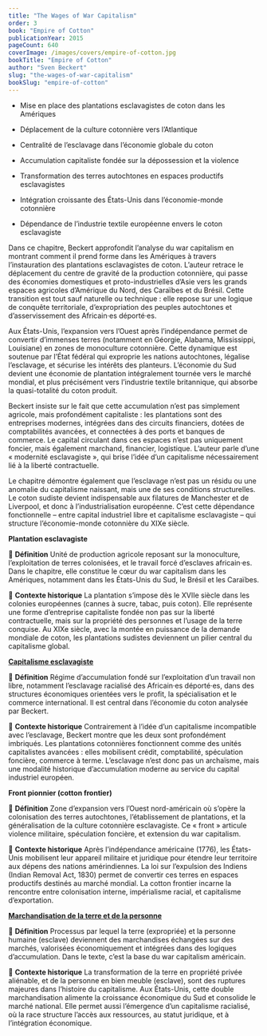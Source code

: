 ```yaml
---
title: "The Wages of War Capitalism"
order: 3
book: "Empire of Cotton"
publicationYear: 2015
pageCount: 640
coverImage: /images/covers/empire-of-cotton.jpg
bookTitle: "Empire of Cotton"
author: "Sven Beckert"
slug: "the-wages-of-war-capitalism"
bookSlug: "empire-of-cotton"
---
```


<!--themes:start-->
- Mise en place des plantations esclavagistes de coton dans les Amériques

- Déplacement de la culture cotonnière vers l’Atlantique

- Centralité de l’esclavage dans l’économie globale du coton

- Accumulation capitaliste fondée sur la dépossession et la violence

- Transformation des terres autochtones en espaces productifs esclavagistes

- Intégration croissante des États-Unis dans l’économie-monde cotonnière

- Dépendance de l’industrie textile européenne envers le coton esclavagiste
<!--themes:end-->

<!--summary:start-->

Dans ce chapitre, Beckert approfondit l’analyse du war capitalism en montrant comment il prend forme dans les Amériques à travers l’instauration des plantations esclavagistes de coton. L’auteur retrace le déplacement du centre de gravité de la production cotonnière, qui passe des économies domestiques et proto-industrielles d’Asie vers les grands espaces agricoles d’Amérique du Nord, des Caraïbes et du Brésil. Cette transition est tout sauf naturelle ou technique : elle repose sur une logique de conquête territoriale, d’expropriation des peuples autochtones et d’asservissement des Africain·es déporté·es.

Aux États-Unis, l’expansion vers l’Ouest après l’indépendance permet de convertir d’immenses terres (notamment en Géorgie, Alabama, Mississippi, Louisiane) en zones de monoculture cotonnière. Cette dynamique est soutenue par l’État fédéral qui exproprie les nations autochtones, légalise l’esclavage, et sécurise les intérêts des planteurs. L’économie du Sud devient une économie de plantation intégralement tournée vers le marché mondial, et plus précisément vers l’industrie textile britannique, qui absorbe la quasi-totalité du coton produit.

Beckert insiste sur le fait que cette accumulation n’est pas simplement agricole, mais profondément capitaliste : les plantations sont des entreprises modernes, intégrées dans des circuits financiers, dotées de comptabilités avancées, et connectées à des ports et banques de commerce. Le capital circulant dans ces espaces n’est pas uniquement foncier, mais également marchand, financier, logistique. L’auteur parle d’une « modernité esclavagiste », qui brise l’idée d’un capitalisme nécessairement lié à la liberté contractuelle.

Le chapitre démontre également que l’esclavage n’est pas un résidu ou une anomalie du capitalisme naissant, mais une de ses conditions structurelles. Le coton sudiste devient indispensable aux filatures de Manchester et de Liverpool, et donc à l’industrialisation européenne. C’est cette dépendance fonctionnelle – entre capital industriel libre et capitalisme esclavagiste – qui structure l’économie-monde cotonnière du XIXe siècle.

<!--summary:end-->

<!--concepts:start-->
**Plantation esclavagiste**

🔹 **Définition**
Unité de production agricole reposant sur la monoculture, l’exploitation de terres colonisées, et le travail forcé d’esclaves africain·es. Dans le chapitre, elle constitue le cœur du war capitalism dans les Amériques, notamment dans les États-Unis du Sud, le Brésil et les Caraïbes.

🔹 **Contexte historique**
La plantation s’impose dès le XVIIe siècle dans les colonies européennes (cannes à sucre, tabac, puis coton). Elle représente une forme d’entreprise capitaliste fondée non pas sur la liberté contractuelle, mais sur la propriété des personnes et l’usage de la terre conquise. Au XIXe siècle, avec la montée en puissance de la demande mondiale de coton, les plantations sudistes deviennent un pilier central du capitalisme global.

[**Capitalisme esclavagiste**](/concepts/capitalisme-esclavagiste)

🔹 **Définition**
Régime d’accumulation fondé sur l’exploitation d’un travail non libre, notamment l’esclavage racialisé des Africain·es déporté·es, dans des structures économiques orientées vers le profit, la spécialisation et le commerce international. Il est central dans l’économie du coton analysée par Beckert.

🔹 **Contexte historique**
Contrairement à l’idée d’un capitalisme incompatible avec l’esclavage, Beckert montre que les deux sont profondément imbriqués. Les plantations cotonnières fonctionnent comme des unités capitalistes avancées : elles mobilisent crédit, comptabilité, spéculation foncière, commerce à terme. L’esclavage n’est donc pas un archaïsme, mais une modalité historique d’accumulation moderne au service du capital industriel européen.

**Front pionnier (cotton frontier)**

🔹 **Définition**
Zone d’expansion vers l’Ouest nord-américain où s’opère la colonisation des terres autochtones, l’établissement de plantations, et la généralisation de la culture cotonnière esclavagiste. Ce « front » articule violence militaire, spéculation foncière, et extension du war capitalism.

🔹 **Contexte historique**
Après l’indépendance américaine (1776), les États-Unis mobilisent leur appareil militaire et juridique pour étendre leur territoire aux dépens des nations amérindiennes. La loi sur l’expulsion des Indiens (Indian Removal Act, 1830) permet de convertir ces terres en espaces productifs destinés au marché mondial. La cotton frontier incarne la rencontre entre colonisation interne, impérialisme racial, et capitalisme d’exportation.

[**Marchandisation de la terre et de la personne**](/concepts/marchandisation-de-la-terre-et-la-personne)

🔹 **Définition**
Processus par lequel la terre (expropriée) et la personne humaine (esclave) deviennent des marchandises échangées sur des marchés, valorisées économiquement et intégrées dans des logiques d’accumulation. Dans le texte, c’est la base du war capitalism américain.

🔹 **Contexte historique**
La transformation de la terre en propriété privée aliénable, et de la personne en bien meuble (esclave), sont des ruptures majeures dans l’histoire du capitalisme. Aux États-Unis, cette double marchandisation alimente la croissance économique du Sud et consolide le marché national. Elle permet aussi l’émergence d’un capitalisme racialisé, où la race structure l’accès aux ressources, au statut juridique, et à l’intégration économique.
<!--concepts:end-->
